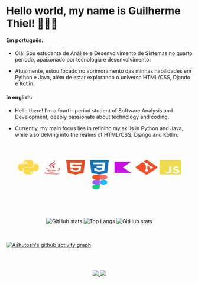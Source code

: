 # Hello world, my name is Guilherme Thiel! 🙋🏻‍♂️

#### Em português:

* Olá! Sou estudante de Análise e Desenvolvimento de Sistemas no quarto período, apaixonado por tecnologia e desenvolvimento.

* Atualmente, estou focado no aprimoramento das minhas habilidades em Python e Java, além de estar explorando o universo HTML/CSS, Djando e Kotlin. 

#### In english:

* Hello there! I'm a fourth-period student of Software Analysis and Development, deeply passionate about technology and coding. 

* Currently, my main focus lies in refining my skills in Python and Java, while also delving into the realms of HTML/CSS, Django and Kotlin.

## 

<div align="center">
  <br><p align="center">
    <div style="display: inline_block">
      <img align="center" alt="python" height="40" width="60" src="https://raw.githubusercontent.com/devicons/devicon/master/icons/python/python-plain.svg">
      <img align="center" alt="java" height="40" width="60" src="https://raw.githubusercontent.com/devicons/devicon/master/icons/java/java-plain.svg">
      <img align="center" alt="HTML" height="40" width="60" src="https://raw.githubusercontent.com/devicons/devicon/master/icons/html5/html5-plain.svg">
      <img align="center" alt="CSS" height="40" width="60" src="https://raw.githubusercontent.com/devicons/devicon/master/icons/css3/css3-plain.svg">
      <img align="center" alt="kotlin" height="40" width="60" src="https://raw.githubusercontent.com/devicons/devicon/master/icons/kotlin/kotlin-plain.svg">
      <img align="center" alt="git" height="40" width="60" src="https://raw.githubusercontent.com/devicons/devicon/master/icons/git/git-plain.svg">
      <img align="center" alt="javascript" height="40" width="60" src="https://github.com/devicons/devicon/blob/master/icons/javascript/javascript-plain.svg">
<!--       <img align="center" alt="qt" height="40" width="60" src="https://raw.githubusercontent.com/devicons/devicon/master/icons/qt/qt-original.svg"> -->
      <img align="center" alt="figma" height="40" width="60" src="https://raw.githubusercontent.com/devicons/devicon/master/icons/figma/figma-original.svg">
<!--       <img align="center" alt="canva" height="40" width="60" src="https://raw.githubusercontent.com/devicons/devicon/master/icons/canva/canva-original.svg"> -->
    </div>
  <br>
</div>

##

<div align="center">
  <br><p align="centre">
    <div style="display: inline_block">
      <img src="https://github-readme-stats.vercel.app/api?username=ThielG&theme=vision-friendly-dark&show_icons=true" alt="GitHub stats" />
      <img width="318px" src="https://github-readme-stats.vercel.app/api/top-langs/?username=ThielG&theme=vision-friendly-dark&layout=donut" alt="Top Langs" />
      <img src="https://github-readme-streak-stats.herokuapp.com/?user=ThielG&theme=vision-friendly-dark&show_icons=true" alt="GitHub stats" />
    </div>
  </br>
</div>

##

[![Ashutosh's github activity graph](https://github-readme-activity-graph.vercel.app/graph?username=ThielG&theme=react-dark)](https://github.com/ashutosh00710/github-readme-activity-graph)

##

<div align="center">
  <br>
  <p align="center">
    <div style="display: inline-block;">
      <a href="https://github.com/ThielG/Biblio">
        <img src="https://github-readme-stats.vercel.app/api/pin/?username=ThielG&theme=vision-friendly-dark&repo=Biblio" />
      </a>
      <a href="https://github.com/ThielG/Projeto_Final_Programacao_Orientada_a_Objetos_Java">
        <img src="https://github-readme-stats.vercel.app/api/pin/?username=ThielG&theme=vision-friendly-dark&repo=Projeto_Final_Programacao_Orientada_a_Objetos_Java" />
      </a>
    </div>
  </p>
  <br>
</div>
